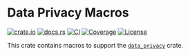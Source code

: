 # Data Privacy Macros

[![crate.io](https://img.shields.io/crates/v/data_privacy_macros.svg)](https://crates.io/crates/data_privacy_macros)
[![docs.rs](https://docs.rs/data_privacy_macros/badge.svg)](https://docs.rs/data_privacy_macros)
[![CI](https://github.com/microsoft/oxidizer/workflows/main/badge.svg)](https://github.com/microsoft/oxidizer/actions)
[![Coverage](https://codecov.io/gh/microsoft/oxidizer/graph/badge.svg?token=FCUG0EL5TI)](https://codecov.io/gh/microsoft/oxidizer)
[![License](https://img.shields.io/badge/license-MIT-blue.svg)](../LICENSE)

This crate contains macros to support the [`data_privacy`](https://docs.rs/data_privacy) crate.
